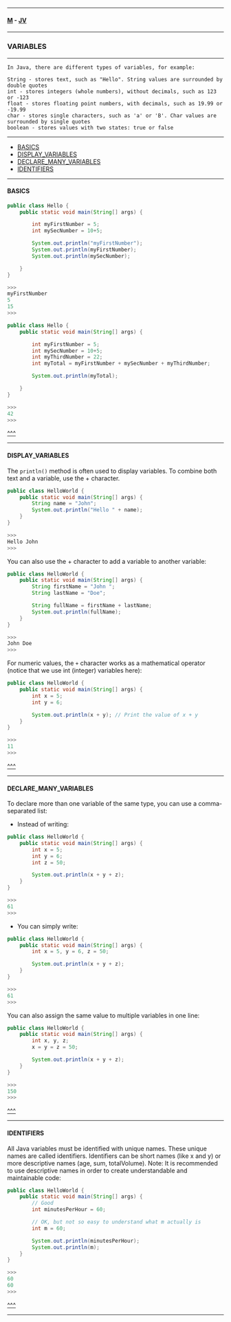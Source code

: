 
---

#### [M](https://github.com/ttltrk/TTT/blob/master/menu.md) - [JV](https://github.com/ttltrk/TTT/tree/master/JV/JV.md)

---

### VARIABLES

---

```
In Java, there are different types of variables, for example:

String - stores text, such as "Hello". String values are surrounded by double quotes
int - stores integers (whole numbers), without decimals, such as 123 or -123
float - stores floating point numbers, with decimals, such as 19.99 or -19.99
char - stores single characters, such as 'a' or 'B'. Char values are surrounded by single quotes
boolean - stores values with two states: true or false
```

---

* [BASICS](#BASICS)
* [DISPLAY_VARIABLES](#DISPLAY_VARIABLES)
* [DECLARE_MANY_VARIABLES](#DECLARE_MANY_VARIABLES)
* [IDENTIFIERS](#IDENTIFIERS)

---

#### BASICS

```java
public class Hello {
    public static void main(String[] args) {

        int myFirstNumber = 5;
        int mySecNumber = 10+5;

        System.out.println("myFirstNumber");
        System.out.println(myFirstNumber);
        System.out.println(mySecNumber);

    }
}

>>>
myFirstNumber
5
15
>>>
```

```java
public class Hello {
    public static void main(String[] args) {

        int myFirstNumber = 5;
        int mySecNumber = 10+5;
        int myThirdNumber = 22;
        int myTotal = myFirstNumber + mySecNumber + myThirdNumber;

        System.out.println(myTotal);

    }
}

>>>
42
>>>
```

[^^^](#VARIABLES)

---

#### DISPLAY_VARIABLES

The ```println()``` method is often used to display variables.
To combine both text and a variable, use the + character.

```java
public class HelloWorld {
    public static void main(String[] args) {
        String name = "John";
        System.out.println("Hello " + name);
    }
}

>>>
Hello John
>>>
```

You can also use the + character to add a variable to another variable:

```java
public class HelloWorld {
    public static void main(String[] args) {
        String firstName = "John ";
        String lastName = "Doe";

        String fullName = firstName + lastName;
        System.out.println(fullName);
    }
}

>>>
John Doe
>>>
```

For numeric values, the ```+``` character works as a mathematical operator (notice that we use int (integer) variables here):

```java
public class HelloWorld {
    public static void main(String[] args) {
        int x = 5;
        int y = 6;

        System.out.println(x + y); // Print the value of x + y
    }
}

>>>
11
>>>
```

[^^^](#VARIABLES)

---

#### DECLARE_MANY_VARIABLES

To declare more than one variable of the same type, you can use a comma-separated list:

- Instead of writing:

```java
public class HelloWorld {
    public static void main(String[] args) {
        int x = 5;
        int y = 6;
        int z = 50;

        System.out.println(x + y + z);
    }
}

>>>
61
>>>
```

- You can simply write:

```java
public class HelloWorld {
    public static void main(String[] args) {
        int x = 5, y = 6, z = 50;

        System.out.println(x + y + z);
    }
}

>>>
61
>>>
```

You can also assign the same value to multiple variables in one line:

```java
public class HelloWorld {
    public static void main(String[] args) {
        int x, y, z;
        x = y = z = 50;

        System.out.println(x + y + z);
    }
}

>>>
150
>>>
```

[^^^](#VARIABLES)

---

#### IDENTIFIERS

All Java variables must be identified with unique names.
These unique names are called identifiers.
Identifiers can be short names (like x and y) or more descriptive names (age, sum, totalVolume).
Note: It is recommended to use descriptive names in order to create understandable and maintainable code:

```Java
public class HelloWorld {
    public static void main(String[] args) {
        // Good
        int minutesPerHour = 60;

        // OK, but not so easy to understand what m actually is
        int m = 60;

        System.out.println(minutesPerHour);
        System.out.println(m);
    }
}

>>>
60
60
>>>
```

[^^^](#VARIABLES)

---
